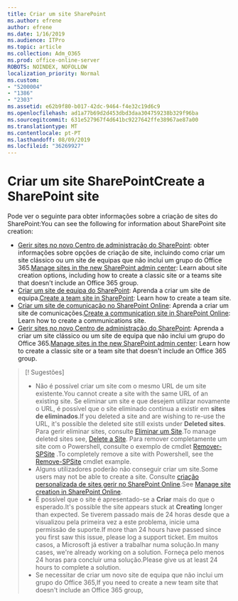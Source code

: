 ```yaml
---
title: Criar um site SharePoint
ms.author: efrene
author: efrene
ms.date: 1/16/2019
ms.audience: ITPro
ms.topic: article
ms.collection: Adm_O365
ms.prod: office-online-server
ROBOTS: NOINDEX, NOFOLLOW
localization_priority: Normal
ms.custom:
- "5200004"
- "1386"
- "2303"
ms.assetid: e62b9f80-b017-42dc-9464-f4e32c19d6c9
ms.openlocfilehash: ad1a77b69d2d453dbd3daa304759238b329f96ba
ms.sourcegitcommit: 631e527967f4d641bc9227642ffe38967ae87a00
ms.translationtype: MT
ms.contentlocale: pt-PT
ms.lasthandoff: 08/09/2019
ms.locfileid: "36269927"
---
```

# <a name="create-a-sharepoint-site"></a><span data-ttu-id="1be00-102">Criar um site SharePoint</span><span class="sxs-lookup"><span data-stu-id="1be00-102">Create a SharePoint site</span></span>

<span data-ttu-id="1be00-103">Pode ver o seguinte para obter informações sobre a criação de sites do SharePoint:</span><span class="sxs-lookup"><span data-stu-id="1be00-103">You can see the following for information about SharePoint site creation:</span></span>
- <span data-ttu-id="1be00-104">[Gerir sites no novo Centro de administração do SharePoint](https://docs.microsoft.com/sharepoint/manage-site-creation): obter informações sobre opções de criação de site, incluindo como criar um site clássico ou um site de equipas que não inclui um grupo do Office 365.</span><span class="sxs-lookup"><span data-stu-id="1be00-104">[Manage sites in the new SharePoint admin center](https://docs.microsoft.com/sharepoint/manage-site-creation): Learn about site creation options, including how to create a classic site or a teams site that doesn't include an Office 365 group.</span></span>
- <span data-ttu-id="1be00-105">[Criar um site de equipa do SharePoint](https://support.office.com/article/create-a-team-site-in-sharepoint-ef10c1e7-15f3-42a3-98aa-b5972711777d?ui=en-US&amp;rs=en-US&amp;ad=US): Aprenda a criar um site de equipa.</span><span class="sxs-lookup"><span data-stu-id="1be00-105">[Create a team site in SharePoint](https://support.office.com/article/create-a-team-site-in-sharepoint-ef10c1e7-15f3-42a3-98aa-b5972711777d?ui=en-US&amp;rs=en-US&amp;ad=US): Learn how to create a team site.</span></span>
- <span data-ttu-id="1be00-106">[Criar um site de comunicação no SharePoint Online](https://support.office.com/article/7fb44b20-a72f-4d2c-9173-fc8f59ba50eb): Aprenda a criar um site de comunicações.</span><span class="sxs-lookup"><span data-stu-id="1be00-106">[Create a communication site in SharePoint Online](https://support.office.com/article/7fb44b20-a72f-4d2c-9173-fc8f59ba50eb): Learn how to create a communications site.</span></span>
- <span data-ttu-id="1be00-107">[Gerir sites no novo Centro de administração do SharePoint](https://docs.microsoft.com/sharepoint/manage-sites-in-new-admin-center#create-a-site): Aprenda a criar um site clássico ou um site de equipa que não inclui um grupo do Office 365.</span><span class="sxs-lookup"><span data-stu-id="1be00-107">[Manage sites in the new SharePoint admin center](https://docs.microsoft.com/sharepoint/manage-sites-in-new-admin-center#create-a-site):  Learn how to create a classic site or a team site that doesn't include an Office 365 group.</span></span>


  
> [! Sugestões]
> - <span data-ttu-id="1be00-109">Não é possível criar um site com o mesmo URL de um site existente.</span><span class="sxs-lookup"><span data-stu-id="1be00-109">You cannot create a site with the same URL of an existing site.</span></span> <span data-ttu-id="1be00-110">Se eliminar um site e que desejem utilizar novamente o URL, é possível que o site eliminado continua a existir em **sites de eliminados**.</span><span class="sxs-lookup"><span data-stu-id="1be00-110">If you deleted a site and are wishing to re-use the URL, it's possible the deleted site still exists under **Deleted sites**.</span></span> <span data-ttu-id="1be00-111">Para gerir eliminar sites, consulte [Eliminar um Site](https://docs.microsoft.com/sharepoint/manage-sites-in-new-admin-center#delete-a-site).</span><span class="sxs-lookup"><span data-stu-id="1be00-111">To manage deleted sites see, [Delete a Site](https://docs.microsoft.com/sharepoint/manage-sites-in-new-admin-center#delete-a-site).</span></span> <span data-ttu-id="1be00-112">Para remover completamente um site com o Powershell, consulte o exemplo de cmdlet [Remover-SPSite](https://docs.microsoft.com/sharepoint/manage-sites-in-new-admin-center#delete-a-site) .</span><span class="sxs-lookup"><span data-stu-id="1be00-112">To completely remove a site with Powershell, see the [Remove-SPSite](https://docs.microsoft.com/sharepoint/manage-sites-in-new-admin-center#delete-a-site) cmdlet example.</span></span>
> - <span data-ttu-id="1be00-113">Alguns utilizadores poderão não conseguir criar um site.</span><span class="sxs-lookup"><span data-stu-id="1be00-113">Some users may not be able to create a site.</span></span> <span data-ttu-id="1be00-114">Consulte [criação personalizada de sites gerir no SharePoint Online](https://docs.microsoft.com/sharepoint/manage-site-creation).</span><span class="sxs-lookup"><span data-stu-id="1be00-114">See [Manage site creation in SharePoint Online](https://docs.microsoft.com/sharepoint/manage-site-creation).</span></span>
> - <span data-ttu-id="1be00-115">É possível que o site é apresentado-se a **Criar** mais do que o esperado.</span><span class="sxs-lookup"><span data-stu-id="1be00-115">It's possible the site appears stuck at **Creating** longer than expected.</span></span> <span data-ttu-id="1be00-116">Se tiverem passado mais de 24 horas desde que a visualizou pela primeira vez a este problema, inicie uma permissão de suporte.</span><span class="sxs-lookup"><span data-stu-id="1be00-116">If more than 24 hours have passed since you first saw this issue, please log a support ticket.</span></span> <span data-ttu-id="1be00-117">Em muitos casos, a Microsoft já estiver a trabalhar numa solução.</span><span class="sxs-lookup"><span data-stu-id="1be00-117">In many cases, we're already working on a solution.</span></span> <span data-ttu-id="1be00-118">Forneça pelo menos 24 horas para concluir uma solução.</span><span class="sxs-lookup"><span data-stu-id="1be00-118">Please give us at least 24 hours to complete a solution.</span></span>
> - <span data-ttu-id="1be00-119">Se necessitar de criar um novo site de equipa que não inclui um grupo do Office 365,</span><span class="sxs-lookup"><span data-stu-id="1be00-119">If you need to create a new team site that doesn't include an Office 365 group,</span></span> 


